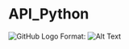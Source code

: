 # API_Python

![GitHub Logo](/Users/darelrivera/Documents/git_hub/API_Python/Instructions/Code/plot_1.png )
Format: ![Alt Text](url)
